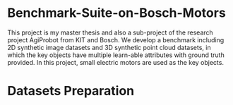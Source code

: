 # Benchmark-Suite-on-Bosch-Motors
This project is my master thesis and also a sub-project of the research project AgiProbot from KIT and Bosch. We develop a benchmark including 2D synthetic image datasets and 3D synthetic point cloud datasets, in which the key objects have multiple learn-able attributes with ground truth provided. In this project, small electric motors are used as the key objects.
# Datasets Preparation
